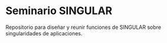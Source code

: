 # Seminario SINGULAR

Repositorio para diseñar y reunir funciones de SINGULAR sobre singularidades de aplicaciones.

